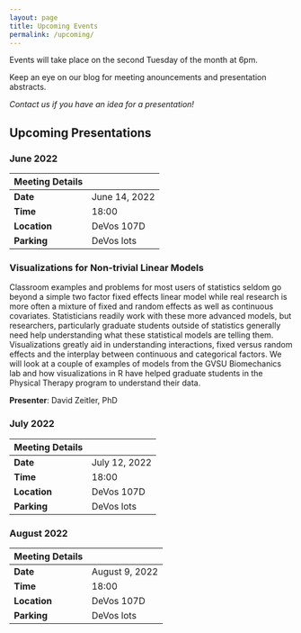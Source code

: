 ```yaml
---
layout: page
title: Upcoming Events
permalink: /upcoming/
---
```


Events will take place on the second Tuesday of the month at 6pm.

Keep an eye on our blog for meeting anouncements and presentation abstracts.

*Contact us if you have an idea for a presentation!*


## Upcoming Presentations

### June 2022

| Meeting Details           ||
|:-----------|:--------------|
|**Date**    |June 14, 2022  |
|**Time**    |18:00          |
|**Location**|DeVos 107D     |
|**Parking** |DeVos lots     |


### Visualizations for Non-trivial Linear Models

Classroom examples and problems for most users of statistics seldom go
beyond a simple two factor fixed effects linear model while real
research is more often a mixture of fixed and random effects as well
as continuous covariates. Statisticians readily work with these more
advanced models, but researchers, particularly graduate students
outside of statistics generally need help understanding what these
statistical models are telling them. Visualizations greatly aid in
understanding interactions, fixed versus random effects and the
interplay between continuous and categorical factors. We will look at
a couple of examples of models from the GVSU Biomechanics lab and how
visualizations in R have helped graduate students in the Physical Therapy
program to understand their data.

__Presenter__: David Zeitler, PhD

### July 2022

| Meeting Details           ||
|:-----------|:--------------|
|**Date**    |July 12, 2022  |
|**Time**    |18:00          |
|**Location**|DeVos 107D     |
|**Parking** |DeVos lots     |

### August 2022

| Meeting Details           ||
|:-----------|:--------------|
|**Date**    |August 9, 2022 |
|**Time**    |18:00          |
|**Location**|DeVos 107D     |
|**Parking** |DeVos lots     |

